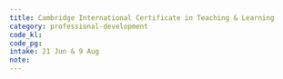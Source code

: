```yaml
---
title: Cambridge International Certificate in Teaching & Learning
category: professional-development
code_kl:
code_pg:
intake: 21 Jun & 9 Aug
note:
---
```

